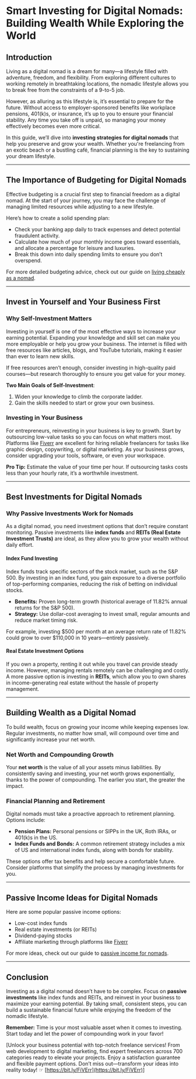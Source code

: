 # Smart Investing for Digital Nomads: Building Wealth While Exploring the World

## Introduction

Living as a digital nomad is a dream for many—a lifestyle filled with adventure, freedom, and flexibility. From exploring different cultures to working remotely in breathtaking locations, the nomadic lifestyle allows you to break free from the constraints of a 9-to-5 job.

However, as alluring as this lifestyle is, it’s essential to prepare for the future. Without access to employer-sponsored benefits like workplace pensions, 401(k)s, or insurance, it’s up to you to ensure your financial stability. Any time you take off is unpaid, so managing your money effectively becomes even more critical.

In this guide, we’ll dive into **investing strategies for digital nomads** that help you preserve and grow your wealth. Whether you're freelancing from an exotic beach or a bustling café, financial planning is the key to sustaining your dream lifestyle.

---

## The Importance of Budgeting for Digital Nomads

Effective budgeting is a crucial first step to financial freedom as a digital nomad. At the start of your journey, you may face the challenge of managing limited resources while adjusting to a new lifestyle.

Here’s how to create a solid spending plan:
- Check your banking app daily to track expenses and detect potential fraudulent activity.
- Calculate how much of your monthly income goes toward essentials, and allocate a percentage for leisure and luxuries.
- Break this down into daily spending limits to ensure you don’t overspend.

For more detailed budgeting advice, check out our guide on [living cheaply as a nomad](https://bit.ly/FiVErr).

---

## Invest in Yourself and Your Business First

### Why Self-Investment Matters

Investing in yourself is one of the most effective ways to increase your earning potential. Expanding your knowledge and skill set can make you more employable or help you grow your business. The internet is filled with free resources like articles, blogs, and YouTube tutorials, making it easier than ever to learn new skills.

If free resources aren’t enough, consider investing in high-quality paid courses—but research thoroughly to ensure you get value for your money.

**Two Main Goals of Self-Investment**:
1. Widen your knowledge to climb the corporate ladder.
2. Gain the skills needed to start or grow your own business.

### Investing in Your Business

For entrepreneurs, reinvesting in your business is key to growth. Start by outsourcing low-value tasks so you can focus on what matters most. Platforms like [Fiverr](https://bit.ly/FiVErr) are excellent for hiring reliable freelancers for tasks like graphic design, copywriting, or digital marketing. As your business grows, consider upgrading your tools, software, or even your workspace.

**Pro Tip:** Estimate the value of your time per hour. If outsourcing tasks costs less than your hourly rate, it’s a worthwhile investment.

---

## Best Investments for Digital Nomads

### Why Passive Investments Work for Nomads

As a digital nomad, you need investment options that don’t require constant monitoring. Passive investments like **index funds** and **REITs (Real Estate Investment Trusts)** are ideal, as they allow you to grow your wealth without daily effort.

#### Index Fund Investing

Index funds track specific sectors of the stock market, such as the S&P 500. By investing in an index fund, you gain exposure to a diverse portfolio of top-performing companies, reducing the risk of betting on individual stocks.

- **Benefits:** Proven long-term growth (historical average of 11.82% annual returns for the S&P 500).
- **Strategy:** Use dollar-cost averaging to invest small, regular amounts and reduce market timing risk.

For example, investing $500 per month at an average return rate of 11.82% could grow to over $110,000 in 10 years—entirely passively.

#### Real Estate Investment Options

If you own a property, renting it out while you travel can provide steady income. However, managing rentals remotely can be challenging and costly. A more passive option is investing in **REITs**, which allow you to own shares in income-generating real estate without the hassle of property management.

---

## Building Wealth as a Digital Nomad

To build wealth, focus on growing your income while keeping expenses low. Regular investments, no matter how small, will compound over time and significantly increase your net worth.

### Net Worth and Compounding Growth

Your **net worth** is the value of all your assets minus liabilities. By consistently saving and investing, your net worth grows exponentially, thanks to the power of compounding. The earlier you start, the greater the impact.

### Financial Planning and Retirement

Digital nomads must take a proactive approach to retirement planning. Options include:
- **Pension Plans:** Personal pensions or SIPPs in the UK, Roth IRAs, or 401(k)s in the US.
- **Index Funds and Bonds:** A common retirement strategy includes a mix of US and international index funds, along with bonds for stability.

These options offer tax benefits and help secure a comfortable future. Consider platforms that simplify the process by managing investments for you.

---

## Passive Income Ideas for Digital Nomads

Here are some popular passive income options:
- Low-cost index funds
- Real estate investments (or REITs)
- Dividend-paying stocks
- Affiliate marketing through platforms like [Fiverr](https://bit.ly/FiVErr)

For more ideas, check out our guide to [passive income for nomads](https://bit.ly/FiVErr).

---

## Conclusion

Investing as a digital nomad doesn’t have to be complex. Focus on **passive investments** like index funds and REITs, and reinvest in your business to maximize your earning potential. By taking small, consistent steps, you can build a sustainable financial future while enjoying the freedom of the nomadic lifestyle.

**Remember:** Time is your most valuable asset when it comes to investing. Start today and let the power of compounding work in your favor!

[Unlock your business potential with top-notch freelance services! From web development to digital marketing, find expert freelancers across 700 categories ready to elevate your projects. Enjoy a satisfaction guarantee and flexible payment options. Don’t miss out—transform your ideas into reality today! ☞ [https://bit.ly/FiVErr](https://bit.ly/FiVErr)]  
